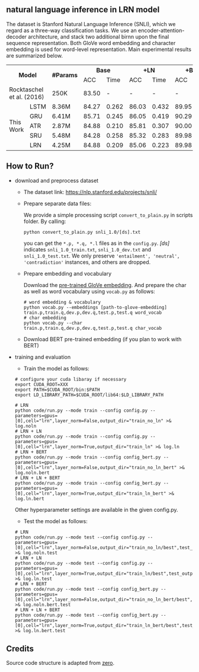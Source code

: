 ## natural language inference in LRN model

The dataset is Stanford Natural Language Inference (SNLI), which we regard as a three-way classification tasks. 
We use an encoder-attention-decoder architecture, and stack two additional birnn upon the final sequence representation.
Both GloVe word embedding and character embedding is used for word-level representation.
Main experimental results are summarized below.

 <table>
  <tr>
    <th colspan="2" rowspan="2">Model</th>
    <th rowspan="2">#Params</th>
    <th colspan="2">Base</th>
    <th colspan="2">+LN</th>
    <th colspan="2">+BERT</th>
    <th colspan="2">+LN+BERT</th>
  </tr>
  <tr>
    <td>ACC</td>
    <td>Time</td>
    <td>ACC</td>
    <td>Time</td>
    <td>ACC</td>
    <td>Time</td>
    <td>ACC</td>
    <td>Time</td>
  </tr>
  <tr>
    <td colspan="2">Rocktaschel et al. (2016)</td>
    <td>250K</td>
    <td>83.50</td>
    <td>-</td>
    <td>-</td>
    <td>-</td>
    <td>-</td>
    <td>-</td>
    <td>-</td>
    <td>-</td>
  </tr>
  <tr>
    <td rowspan="5">This <br>Work</td>
    <td>LSTM</td>
    <td>8.36M</td>
    <td>84.27</td>
    <td>0.262</td>
    <td>86.03</td>
    <td>0.432</td>
    <td>89.95</td>
    <td>0.544</td>
    <td>90.49</td>
    <td>0.696</td>
  </tr>
  <tr>
    <td>GRU</td>
    <td>6.41M</td>
    <td>85.71</td>
    <td>0.245</td>
    <td>86.05</td>
    <td>0.419</td>
    <td>90.29</td>
    <td>0.529</td>
    <td>90.10</td>
    <td>0.695</td>
  </tr>
  <tr>
    <td>ATR</td>
    <td>2.87M</td>
    <td>84.88</td>
    <td>0.210</td>
    <td>85.81</td>
    <td>0.307</td>
    <td>90.00</td>
    <td>0.494</td>
    <td>90.28</td>
    <td>0.580</td>
  </tr>
  <tr>
    <td>SRU</td>
    <td>5.48M</td>
    <td>84.28</td>
    <td>0.258</td>
    <td>85.32</td>
    <td>0.283</td>
    <td>89.98</td>
    <td>0.543</td>
    <td>90.09</td>
    <td>0.555</td>
  </tr>
  <tr>
    <td>LRN</td>
    <td>4.25M</td>
    <td>84.88</td>
    <td>0.209</td>
    <td>85.06</td>
    <td>0.223</td>
    <td>89.98</td>
    <td>0.488</td>
    <td>89.93</td>
    <td>0.506</td>
  </tr>
</table>

## How to Run?

- download and preprocess dataset

  - The dataset link: https://nlp.stanford.edu/projects/snli/
  - Prepare separate data files:
    
    We provide a simple processing script `convert_to_plain.py` in scripts folder. By calling:
    ```
    python convert_to_plain.py snli_1.0/[ds].txt
    ```
    you can get the `*.p, *.q, *.l` files as in the `config.py`. *[ds]* indicates `snli_1.0_train.txt`, 
    `snli_1.0_dev.txt` and `snli_1.0_test.txt`. We only preserve `'entailment', 'neutral', 'contradiction'` instances, 
    and others are dropped.
    
  - Prepare embedding and vocabulary
  
    Download the [pre-trained GloVe embedding](http://nlp.stanford.edu/data/glove.840B.300d.zip). And prepare 
    the char as well as word vocabulary using `vocab.py` as follows:
    ```
    # word embedding & vocabulary
    python vocab.py --embeddings [path-to-glove-embedding] train.p,train.q,dev.p,dev.q,test.p,test.q word_vocab
    # char embedding
    python vocab.py --char train.p,train.q,dev.p,dev.q,test.p,test.q char_vocab
    ```
    
   - Download BERT pre-trained embedding (if you plan to work with BERT)

- training and evaluation

  - Train the model as follows:
  ```
  # configure your cuda libaray if necessary
  export CUDA_ROOT=XXX
  export PATH=$CUDA_ROOT/bin:$PATH
  export LD_LIBRARY_PATH=$CUDA_ROOT/lib64:$LD_LIBRARY_PATH

  # LRN
  python code/run.py --mode train --config config.py --parameters=gpus=[0],cell="lrn",layer_norm=False,output_dir="train_no_ln" >& log.noln
  # LRN + LN
  python code/run.py --mode train --config config.py --parameters=gpus=[0],cell="lrn",layer_norm=True,output_dir="train_ln" >& log.ln
  # LRN + BERT
  python code/run.py --mode train --config config_bert.py --parameters=gpus=[0],cell="lrn",layer_norm=False,output_dir="train_no_ln_bert" >& log.noln.bert
  # LRN + LN + BERT
  python code/run.py --mode train --config config_bert.py --parameters=gpus=[0],cell="lrn",layer_norm=True,output_dir="train_ln_bert" >& log.ln.bert
  ```
  Other hyperparameter settings are available in the given config.py.
  
  - Test the model as follows:
  ```
  # LRN
  python code/run.py --mode test --config config.py --parameters=gpus=[0],cell="lrn",layer_norm=False,output_dir="train_no_ln/best",test_output="out.noln" >& log.noln.test
  # LRN + LN
  python code/run.py --mode test --config config.py --parameters=gpus=[0],cell="lrn",layer_norm=True,output_dir="train_ln/best",test_output="out.ln" >& log.ln.test
  # LRN + BERT
  python code/run.py --mode test --config config_bert.py --parameters=gpus=[0],cell="lrn",layer_norm=False,output_dir="train_no_ln_bert/best",test_output="out.noln.bert" >& log.noln.bert.test
  # LRN + LN + BERT
  python code/run.py --mode test --config config_bert.py --parameters=gpus=[0],cell="lrn",layer_norm=True,output_dir="train_ln_bert/best",test_output="out.ln.bert" >& log.ln.bert.test
  ```

## Credits

Source code structure is adapted from [zero](https://github.com/bzhangGo/zero).